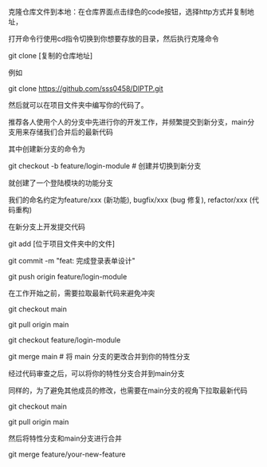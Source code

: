 克隆仓库文件到本地：在仓库界面点击绿色的code按钮，选择http方式并复制地址，

打开命令行使用cd指令切换到你想要存放的目录，然后执行克隆命令

git clone [复制的仓库地址]

例如

git clone https://github.com/sss0458/DIPTP.git

然后就可以在项目文件夹中编写你的代码了。


推荐各人使用个人的分支中先进行你的开发工作，并频繁提交到新分支，main分支用来存储我们合并后的最新代码

其中创建新分支的命令为

git checkout -b feature/login-module # 创建并切换到新分支

就创建了一个登陆模块的功能分支

我们的命名约定为feature/xxx (新功能), bugfix/xxx (bug 修复), refactor/xxx (代码重构)

在新分支上开发提交代码

git add [位于项目文件夹中的文件]

git commit -m "feat: 完成登录表单设计"

git push origin feature/login-module

在工作开始之前，需要拉取最新代码来避免冲突

git checkout main

git pull origin main

git checkout feature/login-module

git merge main # 将 main 分支的更改合并到你的特性分支


经过代码审查之后，可以将你的特性分支合并到main分支

同样的，为了避免其他成员的修改，也需要在main分支的视角下拉取最新代码

git checkout main

git pull origin main

然后将特性分支和main分支进行合并

git merge feature/your-new-feature
